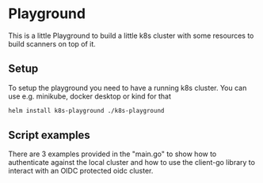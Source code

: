 # Playground 

This is a little Playground to build a little k8s cluster with some resources to build scanners on top of it.

## Setup 

To setup the playground you need to have a running k8s cluster. You can use e.g. minikube, docker desktop or kind for that

```bash
helm install k8s-playground ./k8s-playground
```

## Script examples

There are 3 examples provided in the "main.go" to show how to authenticate against the local cluster and how to use the client-go library to interact with an OIDC protected oidc cluster.

```bash